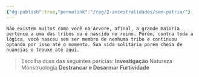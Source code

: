```yaml
---
{"dg-publish":true,"permalink":"/rpg/2-ancestralidades/sem-patria/"}
---
```



	
	Não existem muitos como você na Árvore, afinal, a grande maioria pertence a uma das tribos ou é nascido no reino. Porém, contra toda a lógica, você nasceu sem ser membro de nenhuma tribo e continuou optando por isso até o momento. Sua vida solitária porém cheia de nuancias o trouxe até aqui.

>Escolha duas das seguintes perícias:
>**Investigação**
>Natureza
>Monstruologia
>**Destrancar e Desarmar**
>**Furtividade**
